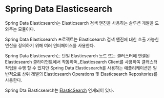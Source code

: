 # Spring Data Elasticsearch

Spring Data Elasticsearch는 Elasticsearch 검색 엔진을 사용하는 솔루션 개발을 도와주는 모듈이다.

&#x20;Spring Data Elasticsearch 프로젝트는 Elasticsearch 검색 엔진에 대한 호출 가능한 연산을 정의하기 위해 여러 인터페이스를 사용한다.

Spring Data Elasticsearch는 단일 Elasticsearch 노드 또는 클러스터에 연결된 Elasticsearch 클라이언트에서 작동하며,.Elasticsearch Client를 사용하여 클러스터 작업을 수행 할 수 있지만 Spring Data Elasticsearch를 사용하는 애플리케이션은 일반적으로 상위 레벨의 Elasticsearch Operations 및 Elasticsearch Repositories를 사용한다.

Spring Dta Elasticsearch는 [ElasticSearch](https://hyomee.gitbook.io/develop/v/elasticsearch/spring-data-es) 연재되어 있다.
